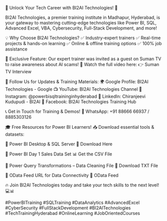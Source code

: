 🚀 Unlock Your Tech Career with BI2AI Technologies! 🎯

BI2AI Technologies, a premier training institute in Madhapur, Hyderabad, is your gateway to mastering cutting-edge technologies like Power BI, SQL, Advanced Excel, VBA, Cybersecurity, Full-Stack Development, and more!

💡 Why Choose BI2AI Technologies?
✅ Industry-expert trainers
✅ Real-time projects & hands-on learning
✅ Online & offline training options
✅ 100% job assistance

🔹 Exclusive Feature: Our expert trainer was invited as a guest on Suman TV to raise awareness about AI scams! 🎥 Watch the full video here:
👉 Suman TV Interview

📌 Follow Us for Updates & Training Materials:
🌍 Google Profile: BI2AI Technologies - Google
📺 YouTube: BI2AI Technologies Channel
📸 Instagram: @powerbisqltraininginhyderabad
🔗 LinkedIn: Chiranjeevi Kudupudi - BI2AI
📘 Facebook: BI2AI Technologies Training Hub

📞 Get in Touch for Training & Demos!
📲 WhatsApp: +91 88666 66937 / 8885303126

🎓 Free Resources for Power BI Learners!
📥 Download essential tools & datasets:

🔹 Power BI Desktop & SQL Server
📂 Download Here

🔹 Power BI Day 1 Sales Data Set
📊 Get the CSV File

🔹 Power Query Transformations – Data Cleaning File
📑 Download TXT File

🔹 OData Feed URL for Data Connectivity
🔗 OData Feed

🔥 Join BI2AI Technologies today and take your tech skills to the next level! 💻📊

#PowerBITraining #SQLTraining #DataAnalytics #AdvancedExcel #CyberSecurity #FullStackDevelopment #BI2AITechnologies #TechTrainingHyderabad #OnlineLearning #JobOrientedCourses

